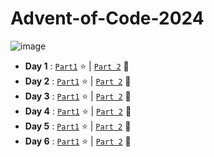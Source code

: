 # Advent-of-Code-2024
![image](https://github.com/user-attachments/assets/6dda9d86-d648-4557-92d5-87e3984abef0)






- **Day 1** : [`Part1`](/day01/src/part1.rs) :star: | [`Part 2`](/day01/src/part2.rs) :star2:
- **Day 2** : [`Part1`](/day02/src/part1.rs) :star: | [`Part 2`](/day02/src/part2.rs) :star2:
- **Day 3** : [`Part1`](/day03/src/part1.rs) :star: | [`Part 2`](/day03/src/part2.rs) :star2:
- **Day 4** : [`Part1`](/day04/src/grid.rs) :star: | [`Part 2`](/day04/src/grid.rs) :star2:
- **Day 5** : [`Part1`](/day05/src/solution.rs) :star: | [`Part 2`](/day05/src/solution.rs) :star2:
- **Day 6** : [`Part1`](/day06/src/map.rs) :star: | [`Part 2`](/day06/src/map.rs) :star2:
